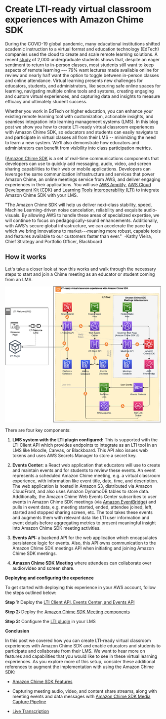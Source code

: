 # Create LTI-ready virtual classroom experiences with Amazon Chime SDK

During the COVID-19 global pandemic, many educational institutions
shifted academic instruction to a virtual format and education
technology (EdTech) companies used the cloud to create and scale remote
learning solutions. A
recent [study](https://www.insidehighered.com/news/2021/03/24/student-experiences-during-covid-and-campus-reopening-concerns)
of 2,000 undergraduate students shows that, despite an eager sentiment
to return to in-person classes, most students still want to keep aspects
of remote learning --- 79% want lectures made available online for
review and nearly half want the option to toggle between in-person
classes and online attendance. Virtual learning presents new challenges
for educators, students, and administrators, like securing safe online
spaces for learning, navigating multiple online tools and systems,
creating engaging and custom virtual experiences, and capturing data and
insights to measure efficacy and ultimately student success.

Whether you work in EdTech or higher education, you can enhance your
existing remote learning tool with customization, actionable insights,
and seamless integration into learning management systems (LMS). In this
blog post we show you how to create LTI-ready virtual classroom
experiences with Amazon Chime SDK, so educators and students can easily
navigate to and participate in virtual classes all from their LMS --
minimizing the need to learn a new system. We'll also demonstrate how
educators and administrators can benefit from visibility into class
participation metrics.\
\
[[Amazon Chime SDK](https://aws.amazon.com/chime/chime-sdk/) is a
set of real-time communications components that developers can use to
quickly add messaging, audio, video, and screen sharing capabilities to
their web or mobile applications. Developers can leverage the same
communication infrastructure and services that power Amazon Chime, an
online meetings service from AWS, and deliver engaging experiences in
their applications. You will use [AWS
Amplify](https://aws.amazon.com/amplify/), [AWS Cloud Development
Kit (CDK)](https://aws.amazon.com/cdk/) and [Learning Tools
Interoperability
(LTI)](https://www.imsglobal.org/activity/learning-tools-interoperability)
to integrate Amazon Chime SDK with your LMS.

"The Amazon Chime SDK will help us deliver next-class stability, speed,
Machine Learning-driven noise cancelation, reliability and exquisite
audio-visuals. By allowing AWS to handle these areas of specialized
expertise, we will continue to focus on pedagogically-sound
enhancements. Additionally, with AWS's secure global infrastructure, we
can accelerate the pace by which we bring innovations to
market---meaning more robust, capable tools and features available to
our customers faster than ever."  -Kathy Vieira, Chief Strategy and
Portfolio Officer, Blackboard

## How it works

Let's take a closer look at how this works and walk through the
necessary steps to start and join a Chime meeting as an educator or
student coming from an LMS.

![Overview](lti-components/doc/chime-lti-architectural-overview.png)

There are four key components:

1.  **LMS system with the LTI plugin configured:** This is supported
    with the LTI Client API which provides endpoints to integrate as an
    LTI tool in an LMS like Moodle, Canvas, or Blackboard. This API also
    issues web tokens and uses AWS Secrets Manager to store a secret
    key.

1.  **Events Center:** a React web application that
    educators will use to create and maintain events and for students to
    review these events. An event represents a scheduled Amazon Chime
    meeting, e.g. a virtual classroom experience, with information like
    event title, date, time, and description. The web application is
    hosted in Amazon S3, distributed via Amazon CloudFront, and also
    uses Amazon DynamoDB tables to store data. Additionally, the Amazon
    Chime Web Events Center subscribes to user events in Amazon Chime
    SDK meetings (via [Amazon
    EventBridge](https://docs.aws.amazon.com/chime/latest/ag/automating-chime-with-cloudwatch-events.html#events-sdk))
    and pulls in event data, e.g. meeting started, ended, attendee
    joined, left, started and stopped sharing screen, etc. The tool
    takes these events and augments them with relevant data like LTI
    user information and event details before aggregating metrics to
    present meaningful insight into Amazon Chime SDK meeting activities.

2.  **Events API:** a backend API for the web application which
    encapsulates persistence logic for events. Also, this API owns
    communication to the Amazon Chime SDK meetings API when initiating
    and joining Amazon Chime SDK meetings.

3.  **Amazon Chime SDK Meeting** where attendees can
    collaborate over audio/video and screen share.

**Deploying and configuring the experience**

To get started with deploying this experience in your AWS account,
follow the steps outlined below:

 **Step 1:** Deploy the [LTI Client API, Events Center,
 and Events API](/lit-components/)

 **Step 2:** Deploy the [Amazon Chime SDK Meeting components](/chime-sdk-components)

 **Step 3:** Configure the [LTI plugin](/lti-components/web/README.md) in your LMS 

**Conclusion**

In this post we covered how you can create LTI-ready virtual classroom
experiences with Amazon Chime SDK and enable educators and students to
participate and collaborate from their LMS. We want to hear more on
features and capabilities that you would like to see in these virtual
learning experiences. As you explore more of this setup, consider these
additional references to augment the implementation with using the
Amazon Chime SDK:

- [Amazon Chime SDK Features](https://aws.amazon.com/chime/chime-sdk/features/)

- Capturing meeting audio, video, and content share streams, along with meeting events and data messages with [Amazon Chime SDK Media Capture Pipeline](https://aws.amazon.com/blogs/business-productivity/capture-amazon-chime-sdk-meetings-using-media-capture-pipelines/)

- [Live Transcription](https://aws.amazon.com/about-aws/whats-new/2021/08/amazon-chime-sdk-amazon-transcribe-amazon-transcribe-medical/)
